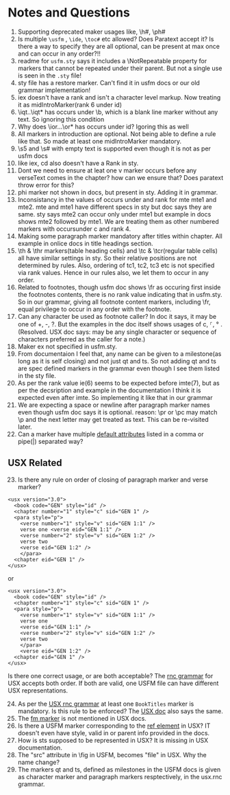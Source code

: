 # Notes and Questions

1. Supporting deprecated maker usages like, \h#, \ph#
2. Is multiple `\usfm` , `\ide`, `\toc#` etc allowed? Does Paratext accept it? Is there a way to specify they are all optional, can be present at max once and can occur in any order?!!
3. readme for `usfm.sty` says it includes a \NotRepeatable property for markers that cannot be repeated under their parent. But not a single use is seen in the `.sty` file!
4. sty file has a restore marker. Can't find it in usfm docs or our old grammar implementation!
5. iex doesn't have a rank and isn't a character level markup. Now treating it as midIntroMarker(rank 6 under id)
6. \iqt..\iqt* has occurs under \b, which is a blank line marker without any text. So ignoring this condition
7. Why does \ior...\or* has occurs under id? Igoring this as well
8. All markers in introduction are optional. Not being able to define a rule like that. So made at least one midIntroMarker mandatory.
9. \s5 and \s# with empty text is supported even though it is not as per usfm docs
10. like iex, cd also doesn't have a Rank in sty.
11. Dont we need to ensure at leat one v marker occurs before any verseText comes in the chapter? how can we ensure that? Does paratext throw error for this?
12. phi marker not shown in docs, but present in sty. Adding it in grammar.
13. Inconsistancy in the values of occurs under and rank for mte mte1 and mte2. mte and mte1 have different specs in sty but doc says they are same. sty says mte2 can occur only under mte1 but example in docs shows mte2 followed by mte1. We are treating them as other numbered markers with occursunder c  and rank 4.
14. Making some paragraph marker mandatory after titles within chapter. All example in onlice docs in title headings section.
15. \th & \thr markers(table heading cells) and \tc & \tcr(regular table cells) all have similar settings in sty. So their relative positions are not determined by rules. Also, ordering of tc1, tc2, tc3 etc is not specified via rank values. Hence in our rules also, we let them to occur in any order.
16. Related to footnotes, though usfm doc shows \fr as occuring first inside the footnotes contents, there is no rank value indicating that in usfm.sty. So in our grammar, giving all footnote content markers, including \fr, equal privilege to occur in any order with the footnote.
17. Can any character be used as footnote caller? In doc it says, it may be one of +, -, ?. But the examples in the doc itself shows usages of c, ⸀, ° .(Resolved. USX doc says: may be any single character or sequence of characters preferred as the caller for a note.)
18. Maker ex not specified in usfm.sty. 
19. From documentaion I feel that, any name can be given to a milestone(as long as it is self closing) and not just qt and ts. So not adding qt and ts are spec defined markers in the grammar even though I see them listed in the sty file.
20. As per the rank value ie(6) seems to be expected before imte(7), but as per the decsription and example in the documentation I think it is expected even after imte. So implementing it like that in our grammar
21. We are expecting a space or newline after paragraph marker names even though usfm doc says it is optional. reason: \pr or \pc may match \p and the next letter may get treated as text. This can be re-visited later.
22. Can a marker have multiple [default attributes](https://ubsicap.github.io/usfm/attributes/index.html#default-attribute) listed in a comma or pipe(|) separated way?

## USX Related
23. Is there any rule on order of closing of paragraph marker and verse marker?
```
<usx version="3.0">
  <book code="GEN" style="id" />
  <chapter number="1" style="c" sid="GEN 1" />
  <para style="p">
    <verse number="1" style="v" sid="GEN 1:1" />
    verse one <verse eid="GEN 1:1" />
    <verse number="2" style="v" sid="GEN 1:2" />
    verse two
    <verse eid="GEN 1:2" />
    </para>
  <chapter eid="GEN 1" />
</usx>
```
or
```
<usx version="3.0">
  <book code="GEN" style="id" />
  <chapter number="1" style="c" sid="GEN 1" />
  <para style="p">
    <verse number="1" style="v" sid="GEN 1:1" />
    verse one 
    <verse eid="GEN 1:1" />
    <verse number="2" style="v" sid="GEN 1:2" />
    verse two
    </para>
    <verse eid="GEN 1:2" />  
  <chapter eid="GEN 1" />
</usx>
```
Is there one correct usage, or are both acceptable?
The [rnc grammar](https://github.com/ubsicap/usx/blob/6c490bb5675d281b0fa01876fe67f6e3fd50a4ce/schema/usx.rnc) for USX accepts both order. If both are valid, one USFM file can have different USX representations.

24. As per the [USX rnc grammar](https://github.com/ubsicap/usx/blob/6c490bb5675d281b0fa01876fe67f6e3fd50a4ce/schema/usx.rnc#L13) at least one `BookTitles` marker is mandatory. Is this rule to be enforced?
The [USX doc](https://ubsicap.github.io/usx/structure.html#scripture) also says the same.
25. The [fm marker](https://ubsicap.github.io/usfm/notes_basic/fnotes.html#fm-fm) is not mentioned in USX docs.
26. Is there a USFM marker corresponding to the [ref element](https://ubsicap.github.io/usx/elements.html#ref) in USX? IT doesn't even have style, valid in or parent info provided in the docs.
27. How is sts supposed to be represented in USX? It is missing in USX documentation.
28. The "src" attribute in \fig in USFM, becomes "file" in USX. Why the name change?
29. The markers qt and ts, defined as milestones in the USFM docs is given as character marker and paragraph markers resptectively, in the usx.rnc grammar.